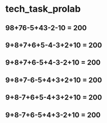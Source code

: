 # tech_task_prolab
## 98+76-5+43-2-10 = 200
## 9+8+7+6+5-4-3+2+10 = 200
## 9+8+7+6-5+4-3-2+10 = 200
## 9+8+7-6-5+4+3+2+10 = 200
## 9+8-7+6+5-4+3+2+10 = 200
## 9+8-7+6-5+4+3-2+10 = 200
